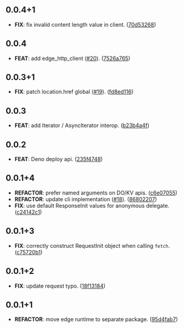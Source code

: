 ## 0.0.4+1

 - **FIX**: fix invalid content length value in client. ([70d53268](https://github.com/invertase/dart_edge/commit/70d53268fbcca6cd076968c9a30818104712bb05))

## 0.0.4

 - **FEAT**: add edge_http_client ([#20](https://github.com/invertase/dart_edge/issues/20)). ([7526a765](https://github.com/invertase/dart_edge/commit/7526a765bb067cb092621ce4525df3c2a6e8bf29))

## 0.0.3+1

 - **FIX**: patch location.href global ([#19](https://github.com/invertase/dart_edge/issues/19)). ([fd8ed116](https://github.com/invertase/dart_edge/commit/fd8ed116ec22c410bb101be36296be8915888c7a))

## 0.0.3

 - **FEAT**: add Iterator / AsyncIterator interop. ([b23b4a4f](https://github.com/invertase/dart_edge/commit/b23b4a4ff1ab781744b4480d0fbfd286343205f5))

## 0.0.2

 - **FEAT**: Deno deploy api. ([235f4748](https://github.com/invertase/dart_edge/commit/235f4748b0a8dc4cf4240f0b91b230bbabc9004a))

## 0.0.1+4

 - **REFACTOR**: prefer named arguments on DO/KV apis. ([c6e07055](https://github.com/invertase/dart_edge/commit/c6e0705553b1607637fcdd21ee7b316a29dbd2ca))
 - **REFACTOR**: update cli implementation ([#18](https://github.com/invertase/dart_edge/issues/18)). ([86802207](https://github.com/invertase/dart_edge/commit/868022075012814679e68a3a3e48003068db6bb6))
 - **FIX**: use default ResponseInit values for anonymous delegate. ([c24142c1](https://github.com/invertase/dart_edge/commit/c24142c171878e7bfab025bc74c8d4a11358f9da))

## 0.0.1+3

 - **FIX**: correctly construct RequestInit object when calling `fetch`. ([c75720b1](https://github.com/invertase/dart_edge/commit/c75720b1f2af10021b869c561d5b17f82049aba0))

## 0.0.1+2

 - **FIX**: update request typo. ([18f13184](https://github.com/invertase/dart_edge/commit/18f13184999aae3c32a47c2ea9cbee3673aa9dec))

## 0.0.1+1

 - **REFACTOR**: move edge runtime to separate package. ([95d4fab7](https://github.com/invertase/dart_edge/commit/95d4fab74cc7c3902bd737659dfee06d7feab353))

